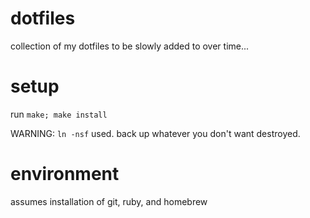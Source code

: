 # dotfiles

collection of my dotfiles to be slowly added to over time...


# setup

run `make; make install`

WARNING: `ln -nsf` used. back up whatever you don't want destroyed.


# environment

assumes installation of git, ruby, and homebrew
